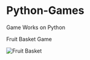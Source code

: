 # Python-Games
Game Works on Python

Fruit Basket Game

![Fruit Basket](https://user-images.githubusercontent.com/64013627/115797544-da90fe00-a3dc-11eb-9ce4-35fbcea65ebe.png)
